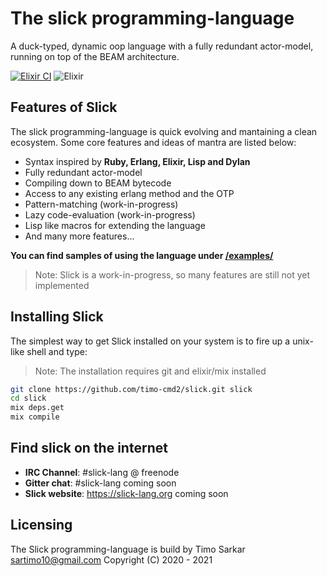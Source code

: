 # The slick programming-language

A duck-typed, dynamic oop language with a fully redundant actor-model, running on top of the BEAM architecture. 

[![Elixir CI](https://github.com/timo-cmd2/mantra/actions/workflows/elixir.yml/badge.svg)](https://github.com/timo-cmd2/mantra/actions/workflows/elixir.yml)
![Elixir](https://img.shields.io/badge/Elixir-1.12.0-9378C9?logo=elixir&logoColor=9378C9)

## Features of Slick

The slick programming-language is quick evolving and mantaining a clean ecosystem. Some core features and ideas of mantra are listed below:

- Syntax inspired by **Ruby, Erlang, Elixir, Lisp and Dylan**
- Fully redundant actor-model
- Compiling down to BEAM bytecode
- Access to any existing erlang method and the OTP
- Pattern-matching (work-in-progress)
- Lazy code-evaluation (work-in-progress)
- Lisp like macros for extending the language
- And many more features...

**You can find samples of using the language under <a href="https://github.com/timo-cmd2/mantra/examples">/examples/</a>**

> Note: Slick is a work-in-progress, so many features are still not yet implemented

## Installing Slick

The simplest way to get Slick installed on your system is to fire up a unix-like shell and type:

> Note: The installation requires git and elixir/mix installed

```bash
git clone https://github.com/timo-cmd2/slick.git slick 
cd slick
mix deps.get
mix compile
```

## Find slick on the internet

- **IRC Channel**: #slick-lang @ freenode
- **Gitter chat**: #slick-lang coming soon
- **Slick website**: https://slick-lang.org coming soon

## Licensing

The Slick programming-language is build by Timo Sarkar <sartimo10@gmail.com> Copyright (C) 2020 - 2021 
